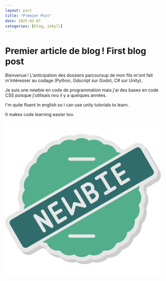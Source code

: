 ```yaml
---
layout: post
title: "Premier Post"
date: 2025-05-07 
categories: [blog, jekyll]
---
```


# Premier article de blog ! First blog post

Bienvenue !
L'anticipation des dossiers parcoursup de mon fils m'ont fait m'intéresser au codage (Python, Gdscript sur Godot, C# sur Unity). 

Je suis une newbie en code de programmation mais j'ai des bases en code CSS puisque j'utilisais nvu il y a quelques années.

I'm quite fluent in english so i can use unity tutorials to learn. 

It makes code learning easier too.

![Newbie](/assets/image/newbie.png)
